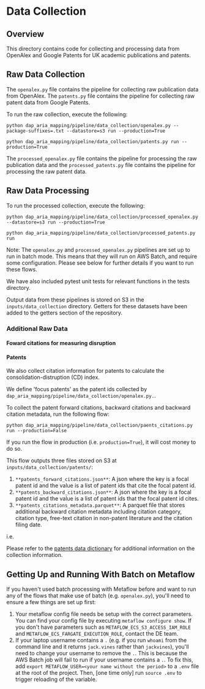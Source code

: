 # Data Collection

## Overview

This directory contains code for collecting and processing data from OpenAlex and Google Patents for UK academic publications and patents.

## Raw Data Collection

The `openalex.py` file contains the pipeline for collecting raw publication data from OpenAlex. The `patents.py` file contains the pipeline for collecting raw patent data from Google Patents.

To run the raw collection, execute the following:

`python dap_aria_mapping/pipeline/data_collection/openalex.py --package-suffixes=.txt --datastore=s3 run --production=True`

`python dap_aria_mapping/pipeline/data_collection/patents.py run --production=True`

The `processed_openalex.py` file contains the pipeline for processing the raw publication data and the `processed_patents.py` file contains the pipeline for processing the raw patent data.

## Raw Data Processing

To run the processed collection, execute the following:

`python dap_aria_mapping/pipeline/data_collection/processed_openalex.py --datastore=s3 run --production=True`

`python dap_aria_mapping/pipeline/data_collection/processed_patents.py run`

Note: The `openalex.py` and `processed_openalex.py` pipelines are set up to run in batch mode. This means that they will run on AWS Batch, and require some configuration. Please see below for further details if you want to run these flows.

We have also included pytest unit tests for relevant functions in the tests directory.

Output data from these pipelines is stored on S3 in the `inputs/data_collection` directory. Getters for these datasets have been added to the getters section of the repository.

### Additional Raw Data

#### Foward citations for measuring disruption

#### Patents

We also collect citation information for patents to calculate the consolidation-distruption (CD) index.

We define 'focus patents' as the patent ids collected by `dap_aria_mapping/pipeline/data_collection/openalex.py.`.

To collect the patent forward citations, backward citations and backward citation metadata, run the following flow:

`python dap_aria_mapping/pipeline/data_collection/paents_citations.py run --production=False`

If you run the flow in production (i.e. `production=True`), it will cost money to do so.

This flow outputs three files stored on S3 at `inputs/data_collection/patents/`:

1. `**patents_forward_citations.json**`: A json where the key is a focal patent id and the value is a list of patent ids that cite the focal patent id.
2. `**patents_backward_citations.json**`: A json where the key is a focal patent id and the value is a list of patent ids that the focal patent id cites.
3. `**patents_citations_metadata.parquet**`: A parquet file that stores additional backward citation metadata including citation category, citation type, free-text citation in non-patent literature and the citation filing date.

i.e.

Please refer to the [patents data dictionary](https://docs.google.com/spreadsheets/d/1LtfjECVI5pqqwE7oMw1JbwFcUWhUoHgJH_mJ0flw9Fw/edit#gid=1878548964) for additional information on the collection information.

## Getting Up and Running With Batch on Metaflow

If you haven't used batch processing with Metaflow before and want to run any of the flows that make use of batch (e.g. `openalex.py`), you'll need to ensure a few things are set up first:

1. Your metaflow config file needs be setup with the correct parameters. You can find your config file by executing `metaflow configure show`. If you don't have parameters such as `METAFLOW_ECS_S3_ACCESS_IAM_ROLE` and `METAFLOW_ECS_FARGATE_EXECUTION_ROLE`, contact the DE team.
2. If your laptop username contains a `.` (e.g. if you run `whoami` from the command line and it returns `jack.vines` rather than `jackvines`), you'll need to change your username to remove the `.`. This is because the AWS Batch job will fail to run if your username contains a `.`. To fix this, add `export METAFLOW_USER=<your name without the period>` to a `.env` file at the root of the project. Then, [one time only] run `source .env` to trigger reloading of the variable.

